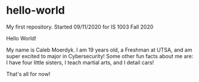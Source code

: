 # hello-world
My first repository. Started 09/11/2020 for IS 1003 Fall 2020


Hello World! 

My name is Caleb Moerdyk. I am 19 years old, a Freshman at UTSA, and am super excited to major in Cybersecurity!
Some other fun facts about me are: I have four little sisters, I teach martial arts, and I detail cars! 

That's all for now! 
